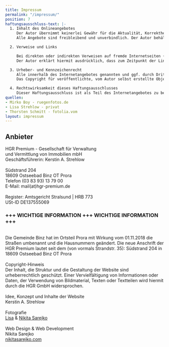 ```yaml
---
title: Impressum
permalink: "/impressum/"
position: 7
haftungsausschluss-text: |-
  1. Inhalt des Onlineangebotes
     Der Autor übernimmt keinerlei Gewähr für die Aktualität, Korrektheit, Vollständigkeit oder Qualität der bereitgestellten Informationen. Haftungsansprüche gegen den Autor, welche sich auf Schäden materieller oder ideeller Art beziehen, die durch die Nutzung oder Nichtnutzung der dargebotenen Informationen bzw. durch die Nutzung fehlerhafter und unvollständiger Informationen verursacht wurden, sind grundsätzlich ausgeschlossen, sofern seitens des Autors kein nachweislich vorsätzliches oder grob fahrlässiges Verschulden vorliegt.
     Alle Angebote sind freibleibend und unverbindlich. Der Autor behält es sich ausdrücklich vor, Teile der Seiten oder das gesamte Angebot ohne gesonderte Ankündigung zu verändern, zu ergänzen, zu löschen oder die Veröffentlichung zeitweise oder endgültig einzustellen.<br><br>

  2. Verweise und Links

     Bei direkten oder indirekten Verweisen auf fremde Internetseiten ("Links"), die außerhalb des Verantwortungsbereiches des Autors liegen, würde eine Haftungsverpflichtung ausschließlich in dem Fall in Kraft treten, in dem der Autor von den Inhalten Kenntnis hat und es ihm technisch möglich und zumutbar wäre, die Nutzung im Falle rechtswidriger Inhalte zu verhindern.
     Der Autor erklärt hiermit ausdrücklich, dass zum Zeitpunkt der Linksetzung keine illegalen Inhalte auf den zu verlinkenden Seiten erkennbar waren. Auf die aktuelle und zukünftige Gestaltung, die Inhalte oder die Urheberschaft der gelinkten/verknüpften Seiten hat der Autor keinerlei Einfluss. Deshalb distanziert er sich hiermit ausdrücklich von allen Inhalten aller gelinkten /verknüpften Seiten, die nach der Linksetzung verändert wurden. Diese Feststellung gilt für alle innerhalb des eigenen Internetangebotes gesetzten Links und Verweise sowie für Fremdeinträge in vom Autor eingerichteten Gästebüchern, Diskussionsforen und Mailinglisten. Für illegale, fehlerhafte oder unvollständige Inhalte und insbesondere für Schäden, die aus der Nutzung oder Nichtnutzung solcherart dargebotener Informationen entstehen, haftet allein der Anbieter der Seite, auf welche verwiesen wurde, nicht derjenige, der über Links auf die jeweilige Veröffentlichung lediglich verweist.<br><br>

  3. Urheber- und Kennzeichenrecht
     Alle innerhalb des Internetangebotes genannten und ggf. durch Dritte geschützten Marken- und Warenzeichen unterliegen uneingeschränkt den Bestimmungen des jeweils gültigen Kennzeichenrechts und den Besitzrechten der jeweiligen eingetragenen Eigentümer. Allein aufgrund der bloßen Nennung ist nicht der Schluß zu ziehen, dass Markenzeichen nicht durch Rechte Dritter geschützt sind!
     Das Copyright für veröffentlichte, vom Autor selbst erstellte Objekte bleibt allein beim Autor der Seiten. Eine Vervielfältigung oder Verwendung solcher Grafiken, Fotos, Videosequenzen und Texte in anderen elektronischen oder gedruckten Publikationen ist ohne ausdrückliche Zustimmung des Autors nicht gestattet.<br><br>

  4. Rechtswirksamkeit dieses Haftungsausschlusses
     Dieser Haftungsausschluss ist als Teil des Internetangebotes zu betrachten. Sofern Teile oder einzelne Formulierungen dieses Textes der geltenden Rechtslage nicht, nicht mehr oder nicht vollständig entsprechen sollten, bleiben die übrigen Teile des Dokumentes in ihrem Inhalt und ihrer Gültigkeit davon unberührt.
quellen:
- Mirko Boy - ruegenfotos.de
- Lisa Strehlow - privat
- Thorsten Schmitt - fotolia.vom
layout: impressum
---
```


## Anbieter

HGR Premium - Gesellschaft für Verwaltung\
und Vermittlung von Immobilien mbH\
Geschäftsführerin: Kerstin A. Strehlow\
\
Südstrand 204\
18609 Ostseebad Binz OT Prora\
Telefon (03 83 93) 13 79 00\
E-Mail: mail(at)hgr-premium.de\
\
Register: Amtsgericht Stralsund | HRB 773\
USt-ID DE137555069

### \+\+\+ WICHTIGE INFORMATION \+\+\+ WICHTIGE INFORMATION \+\+\+
\
Die Gemeinde Binz hat im Ortsteil Prora mit Wirkung vom 01.11.2018 die Straßen umbenannt und die Hausnummern geändert.
Die neue Anschrift der HGR Premium lautet seit dem (von vormals Strandstr. 35): Südstrand 204 in 18609 Ostseebad Binz OT Prora\
\
Copyright-Hinweis\
Der Inhalt, die Struktur und die Gestaltung der Website sind urheberrechtlich geschützt. Einer Vervielfältigung von Informationen oder Daten, der Verwendung von Bildmaterial, Texten oder Textteilen wird hiermit durch die HGR GmbH widersprochen.\
\
Idee, Konzept und Inhalte der Website\
Kerstin A. Strehlow\
\
Fotografie\
[Lisa](mailto:lisa.strehlow@googlemail.com) & [Nikita Sarejko](mailto:info@nikitasarejko.com)\
\
Web Design & Web Development\
Nikita Sarejko\
[nikitasarejko.com](https://www.nikitasarejko.com)